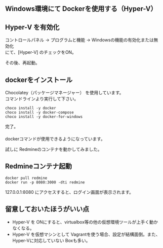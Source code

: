 ## Windows環境にて Dockerを使用する（Hyper-V）

## Hyper-V を有効化
コントロールパネル → プログラムと機能 → Windowsの機能の有効化または無効化  
にて、[Hyper-V] のチェックをON。

その後、再起動。


## dockerをインストール
Chocolatey（パッケージマネージャー） を使用しています。  
コマンドラインより実行して下さい。
```
choco install -y docker
choco install -y docker-compose
choco install -y docker-for-windows
```

完了。  
　  
dockerコマンドが使用できるようになっています。

試しに Redmineのコンテナを動かしてみました。

## Redmineコンテナ起動
```
docker pull redmine
docker run -p 8080:3000 -dti redmine
```
127.0.0.1:8080 にアクセスすると、ログイン画面が表示されます。


## 留意しておいたほうがいい点
 * Hyper-V を ONにすると、virtualbox等の他の仮想環境ツールが上手く動かなくなる。
 * Hyper-V を仮想マシンとして Vagrantを使う場合、設定が結構面倒。また、Hyper-Vに対応していない Boxも多い。

